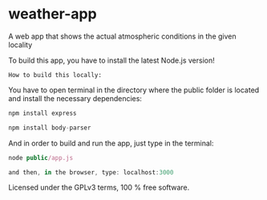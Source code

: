 # weather-app
A web app that shows the actual atmospheric conditions in the given locality

To build this app, you have to install the latest Node.js version!

``` How to build this locally: ```

You have to open terminal in the directory where the public folder is located and install the necessary dependencies:
```javascript
npm install express
```
```javascript
npm install body-parser
```
And in order to build and run the app, just type in the terminal:
```javascript
node public/app.js
```

``` javascript
and then, in the browser, type: localhost:3000 
```


Licensed under the GPLv3 terms, 100 % free software.
